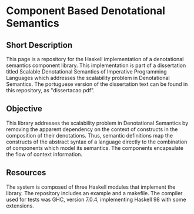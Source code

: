 # Component Based Denotational Semantics

## Short Description

This page is a repository for the Haskell implementation of a denotational semantics component library. This implementation is part of a dissertation titled Scalable Denotational Semantics of Imperative Programming Languages which addresses the scalability problem in Denotational Semantics. The portuguese version of the dissertation text can be found in this repository, as "dissertacao.pdf".

## Objective

This library addresses the scalability problem in Denotational Semantics by removing the apparent dependency on the context of constructs in the composition of their denotations. Thus, semantic definitions map the constructs of the abstract syntax of a language directly to the combination of components which model its semantics. The components encapsulate the flow of context information.

## Resources

The system is composed of three Haskell modules that implement the library. The repository includes an example and a makefile. The compiler used for tests was GHC, version 7.0.4, implementing Haskell 98 with some extensions.
